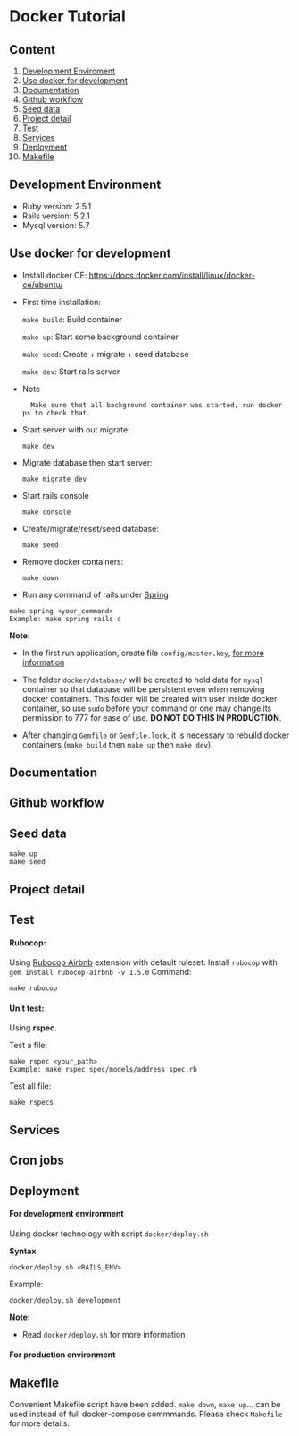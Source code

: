 # Docker Tutorial

## Content
1. [Development Enviroment](#development-environment)
2. [Use docker for development](#use-docker-for-development)
3. [Documentation](#documentation)
4. [Github workflow](#github-workflow)
5. [Seed data](#seed-data)
6. [Project detail](#project-detail)
7. [Test](#test)
8. [Services](#services)
9. [Deployment](#deployment)
10. [Makefile](#makefile)

## Development Environment
* Ruby version: 2.5.1
* Rails version: 5.2.1
* Mysql version: 5.7

## Use docker for development

- Install docker CE: https://docs.docker.com/install/linux/docker-ce/ubuntu/

- First time installation:

    `make build`: Build container

    `make up`: Start some background container

    `make seed`: Create + migrate + seed database

    `make dev`: Start rails server

- Note
  ```
    Make sure that all background container was started, run docker ps to check that.
  ```
- Start server with out migrate:
  ```
  make dev
  ```

- Migrate database then start server:
  ```
  make migrate_dev
  ```

- Start rails console
  ```
  make console
  ```

- Create/migrate/reset/seed database:
  ```
  make seed
  ```

- Remove docker containers:
  ```
  make down
  ```

- Run any command of rails under [Spring](https://github.com/rails/spring)

```
make spring <your_command>
Example: make spring rails c
```

**Note**:

- In the first run application, create file `config/master.key`, [for more information](https://guides.rubyonrails.org/security.html#custom-credentials)

- The folder `docker/database/` will be created to hold data for `mysql` container so that database will be persistent even when removing docker containers. This folder will be created with user inside docker container, so use `sudo` before your command or one may change its permission to 777 for ease of use. **DO NOT DO THIS IN PRODUCTION**.
- After changing `Gemfile` or `Gemfile.lock`, it is necessary to rebuild docker containers (`make build` then `make up` then `make dev`).


## Documentation


## Github workflow


## Seed data
```
make up
make seed
```

## Project detail


## Test

#### Rubocop:
Using [Rubocop Airbnb](https://github.com/airbnb/ruby/tree/master/rubocop-airbnb) extension with default ruleset.
Install `rubocop` with `gem install rubocop-airbnb -v 1.5.0`
Command:
```
make rubocop
```

#### Unit test:
Using __rspec__.

Test a file:
```
make rspec <your_path>
Example: make rspec spec/models/address_spec.rb
```

Test all file:
```
make rspecs
```

## Services


## Cron jobs


## Deployment

#### For development environment

Using docker technology with script `docker/deploy.sh`

**Syntax**

```
docker/deploy.sh <RAILS_ENV>
```
Example:
```
docker/deploy.sh development
```

**Note**:
- Read `docker/deploy.sh` for more information

#### For production environment

## Makefile

Convenient Makefile script have been added. `make down`, `make up`... can be used instead of full docker-compose commmands. Please check `Makefile` for more details.
